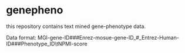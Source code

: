 # genepheno
this repository contains text mined gene-phenotype data.

Data format:
MGI-gene-ID###Enrez-mosue-gene-ID_#_Entrez-Human-ID###Phenotype_ID\tNPMI-score
